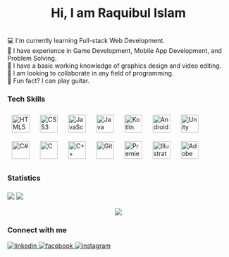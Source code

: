<h1 align="center">Hi, I am Raquibul Islam</h1>
<br>
💻 I'm currently learning Full-stack Web Development.<br>
🎪 I have experience in Game Development, Mobile App Development, and Problem Solving.<br>
🎨 I have a basic working knowledge of graphics design and video editing.<br>
👬 I am looking to collaborate in any field of programming.<br>
🎸 Fun fact? I can play guitar.

<h3>Tech Skills</h3>
<span><img style="margin: 10px" src="https://profilinator.rishav.dev/skills-assets/html5-original-wordmark.svg" alt="HTML5" height="40" /></span>
<span><img style="margin: 10px" src="https://profilinator.rishav.dev/skills-assets/css3-original-wordmark.svg" alt="CSS3" height="40" /></span>  
<span><img style="margin: 10px" src="https://profilinator.rishav.dev/skills-assets/javascript-original.svg" alt="JavaScript" height="40" /></span>
<span><img style="margin: 10px" src="https://profilinator.rishav.dev/skills-assets/java-original-wordmark.svg" alt="Java" height="40" /></span>
<span><img style="margin: 10px" src="https://profilinator.rishav.dev/skills-assets/kotlinlang-icon.svg" alt="Kotlin" height="40" /></span>
<span><img style="margin: 10px" src="https://profilinator.rishav.dev/skills-assets/android-original-wordmark.svg" alt="Android" height="40" /></span>
<span><img style="margin: 10px" src="https://profilinator.rishav.dev/skills-assets/unity.png" alt="Unity" height="40" /></span>  
<span><img style="margin: 10px" src="https://profilinator.rishav.dev/skills-assets/csharp-original.svg" alt="C#" height="40" /></span>  
<span><img style="margin: 10px" src="https://profilinator.rishav.dev/skills-assets/c-original.svg" alt="C" height="40" /></span>  
<span><img style="margin: 10px" src="https://profilinator.rishav.dev/skills-assets/cplusplus-original.svg" alt="C++" height="40" /></span>  
<span><img style="margin: 10px" src="https://profilinator.rishav.dev/skills-assets/git-scm-icon.svg" alt="Git" height="40" /></span>  
<span><img style="margin: 10px" src="https://profilinator.rishav.dev/skills-assets/adobepremierepro.png" alt="Premiere Pro" height="40" /></span>
<span><img style="margin: 10px" src="https://profilinator.rishav.dev/skills-assets/adobe_illustrator-icon.svg" alt="Illustrator" height="40" /></span>
<span><img style="margin: 10px" src="https://profilinator.rishav.dev/skills-assets/adobexd.png" alt="Adobe XD" height="40" /></span>
</div>

<h3>Statistics<h3>

![](https://github-readme-stats.vercel.app/api?username=shubha360&theme=vision-friendly-dark&hide_border=true&include_all_commits=true&count_private=true)
![](https://github-readme-streak-stats.herokuapp.com/?user=shubha360&theme=vision-friendly-dark&hide_border=true)<br/>

<div align="center">

![](https://github-readme-stats.vercel.app/api/top-langs/?username=shubha360&theme=vision-friendly-dark&hide_border=true&include_all_commits=true&count_private=true&layout=compact)

</div>

<h3>Connect with me</h3>
<a href="https://linkedin.com/in/shubha360" target="_blank">
<img src=https://img.shields.io/badge/linkedin-%231E77B5.svg?&style=for-the-badge&logo=linkedin&logoColor=white alt=linkedin style="margin-bottom: 5px;" />
</a>
<a href="https://www.facebook.com/shubha360" target="_blank">
<img src=https://img.shields.io/badge/facebook-%232E87FB.svg?&style=for-the-badge&logo=facebook&logoColor=white alt=facebook style="margin-bottom: 5px;" />
</a>
<a href="https://instagram.com/talobbosho_hrosshukar_vo" target="_blank">
<img src=https://img.shields.io/badge/instagram-%23000000.svg?&style=for-the-badge&logo=instagram&logoColor=white alt=instagram style="margin-bottom: 5px;" />
</a>
